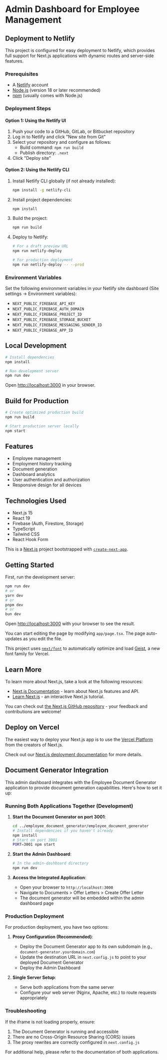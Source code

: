 # Admin Dashboard for Employee Management

## Deployment to Netlify

This project is configured for easy deployment to Netlify, which provides full support for Next.js applications with dynamic routes and server-side features.

### Prerequisites

- A [Netlify](https://www.netlify.com/) account
- [Node.js](https://nodejs.org/) (version 18 or later recommended)
- [npm](https://www.npmjs.com/) (usually comes with Node.js)

### Deployment Steps

#### Option 1: Using the Netlify UI

1. Push your code to a GitHub, GitLab, or Bitbucket repository
2. Log in to Netlify and click "New site from Git"
3. Select your repository and configure as follows:
   - Build command: `npm run build`
   - Publish directory: `.next`
4. Click "Deploy site"

#### Option 2: Using the Netlify CLI

1. Install Netlify CLI globally (if not already installed):
   ```bash
   npm install -g netlify-cli
   ```

2. Install project dependencies:
   ```bash
   npm install
   ```

3. Build the project:
   ```bash
   npm run build
   ```

4. Deploy to Netlify:
   ```bash
   # For a draft preview URL
   npm run netlify-deploy
   
   # For production deployment
   npm run netlify-deploy -- --prod
   ```

### Environment Variables

Set the following environment variables in your Netlify site dashboard (Site settings → Environment variables):

- `NEXT_PUBLIC_FIREBASE_API_KEY`
- `NEXT_PUBLIC_FIREBASE_AUTH_DOMAIN`
- `NEXT_PUBLIC_FIREBASE_PROJECT_ID`
- `NEXT_PUBLIC_FIREBASE_STORAGE_BUCKET`
- `NEXT_PUBLIC_FIREBASE_MESSAGING_SENDER_ID`
- `NEXT_PUBLIC_FIREBASE_APP_ID`

## Local Development

```bash
# Install dependencies
npm install

# Run development server
npm run dev
```

Open [http://localhost:3000](http://localhost:3000) in your browser.

## Build for Production

```bash
# Create optimized production build
npm run build

# Start production server locally
npm start
```

## Features

- Employee management
- Employment history tracking
- Document generation
- Dashboard analytics
- User authentication and authorization
- Responsive design for all devices

## Technologies Used

- Next.js 15
- React 19
- Firebase (Auth, Firestore, Storage)
- TypeScript
- Tailwind CSS
- React Hook Form

This is a [Next.js](https://nextjs.org) project bootstrapped with [`create-next-app`](https://nextjs.org/docs/app/api-reference/cli/create-next-app).

## Getting Started

First, run the development server:

```bash
npm run dev
# or
yarn dev
# or
pnpm dev
# or
bun dev
```

Open [http://localhost:3000](http://localhost:3000) with your browser to see the result.

You can start editing the page by modifying `app/page.tsx`. The page auto-updates as you edit the file.

This project uses [`next/font`](https://nextjs.org/docs/app/building-your-application/optimizing/fonts) to automatically optimize and load [Geist](https://vercel.com/font), a new font family for Vercel.

## Learn More

To learn more about Next.js, take a look at the following resources:

- [Next.js Documentation](https://nextjs.org/docs) - learn about Next.js features and API.
- [Learn Next.js](https://nextjs.org/learn) - an interactive Next.js tutorial.

You can check out [the Next.js GitHub repository](https://github.com/vercel/next.js) - your feedback and contributions are welcome!

## Deploy on Vercel

The easiest way to deploy your Next.js app is to use the [Vercel Platform](https://vercel.com/new?utm_medium=default-template&filter=next.js&utm_source=create-next-app&utm_campaign=create-next-app-readme) from the creators of Next.js.

Check out our [Next.js deployment documentation](https://nextjs.org/docs/app/building-your-application/deploying) for more details.

## Document Generator Integration

This admin dashboard integrates with the Employee Document Generator application to provide document generation capabilities. Here's how to set it up:

### Running Both Applications Together (Development)

1. **Start the Document Generator on port 3001**:
   ```bash
   cd ../employee_document_generator/employee_document_generator
   # Install dependencies if you haven't already
   npm install
   # Start on port 3001
   PORT=3001 npm start
   ```

2. **Start the Admin Dashboard**:
   ```bash
   # In the admin-dashboard directory
   npm run dev
   ```

3. **Access the Integrated Application**:
   - Open your browser to `http://localhost:3000`
   - Navigate to Documents > Offer Letters > Create Offer Letter
   - The document generator will be embedded within the admin dashboard page

### Production Deployment

For production deployment, you have two options:

1. **Proxy Configuration (Recommended)**:
   - Deploy the Document Generator app to its own subdomain (e.g., `document-generator.yourdomain.com`)
   - Update the destination URL in `next.config.js` to point to your deployed Document Generator
   - Deploy the Admin Dashboard

2. **Single Server Setup**:
   - Serve both applications from the same server
   - Configure your web server (Nginx, Apache, etc.) to route requests appropriately

### Troubleshooting

If the iframe is not loading properly, ensure:

1. The Document Generator is running and accessible
2. There are no Cross-Origin Resource Sharing (CORS) issues
3. The proxy rewrites are correctly configured in `next.config.js`

For additional help, please refer to the documentation of both applications.
